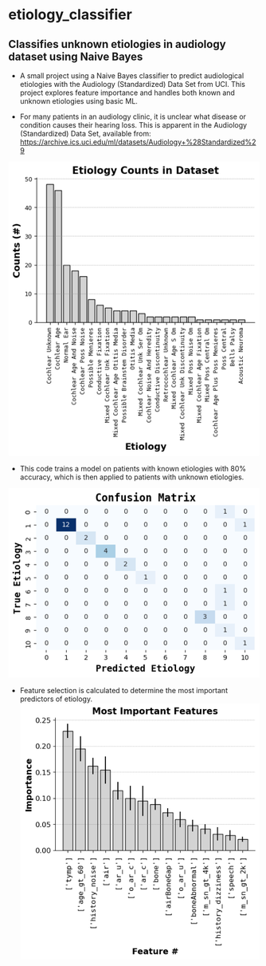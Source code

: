# etiology_classifier


## Classifies unknown etiologies in audiology dataset using Naive Bayes

* A small project using a Naive Bayes classifier to predict audiological etiologies with the Audiology (Standardized) Data Set from UCI. This project explores feature importance and handles both known and unknown etiologies using basic ML.

* For many patients in an audiology clinic, it is unclear what disease or condition causes their hearing loss. This is apparent in the Audiology (Standardized) Data Set, available from: https://archive.ics.uci.edu/ml/datasets/Audiology+%28Standardized%29

![](Figures/Figure1.png) 

* This code trains a model on patients with known etiologies with 80% accuracy, which is then applied to patients with unknown etiologies.

![](Figures/Figure2.png)

* Feature selection is calculated to determine the most important predictors of etiology.
![](Figures/Figure3.png)
